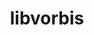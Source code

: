 ---
title: "libvorbis"
layout: cache
categories: [package, develop]
meta: {"compilers": ["apple-clang@16.0.0", "gcc@13.2.0"], "num_specs": 6, "num_specs_by_stack": {"ml-darwin-aarch64-mps": 2, "ml-linux-aarch64-cpu": 2, "ml-linux-aarch64-cuda": 2, "ml-linux-x86_64-cpu": 2, "ml-linux-x86_64-cuda": 2, "root": 6}, "oss": ["sequoia", "ubuntu24.04"], "platforms": ["darwin", "linux"], "stacks": ["ml-darwin-aarch64-mps", "ml-linux-aarch64-cpu", "ml-linux-aarch64-cuda", "ml-linux-x86_64-cpu", "ml-linux-x86_64-cuda", "root"], "targets": ["aarch64", "x86_64_v3"], "versions": ["1.3.7"]}
spec_details: [{"compiler": "apple-clang@16.0.0", "hash": "lgchsrlcqsut74njuttdrr4bchecjo47", "os": "sequoia", "platform": "darwin", "size": "-", "stacks": ["ml-darwin-aarch64-mps", "root"], "target": "aarch64", "variants": ["build_system=autotools"], "versions": ["1.3.7"]}, {"compiler": "gcc@13.2.0", "hash": "nxbnwb3gty735jljjrta35ldq7svzuzp", "os": "ubuntu24.04", "platform": "linux", "size": "-", "stacks": ["ml-linux-aarch64-cpu", "ml-linux-aarch64-cuda", "root"], "target": "aarch64", "variants": ["build_system=autotools"], "versions": ["1.3.7"]}, {"compiler": "gcc@13.2.0", "hash": "qtuxzaduizj33ullxmi573dpl2ltdvsn", "os": "ubuntu24.04", "platform": "linux", "size": "-", "stacks": ["ml-linux-aarch64-cpu", "ml-linux-aarch64-cuda", "root"], "target": "aarch64", "variants": ["build_system=autotools"], "versions": ["1.3.7"]}, {"compiler": "apple-clang@16.0.0", "hash": "rfnu5mz4qer56jb6nuznuj73jgdtwccx", "os": "sequoia", "platform": "darwin", "size": "-", "stacks": ["ml-darwin-aarch64-mps", "root"], "target": "aarch64", "variants": ["build_system=autotools"], "versions": ["1.3.7"]}, {"compiler": "gcc@13.2.0", "hash": "sf5ekykpxpdw74hi2snskqirdi6v6nxy", "os": "ubuntu24.04", "platform": "linux", "size": "-", "stacks": ["ml-linux-x86_64-cpu", "ml-linux-x86_64-cuda", "root"], "target": "x86_64_v3", "variants": ["build_system=autotools"], "versions": ["1.3.7"]}, {"compiler": "gcc@13.2.0", "hash": "sm5oegy5lqyjhv2t4x3zgnqie3k6ogxo", "os": "ubuntu24.04", "platform": "linux", "size": "-", "stacks": ["ml-linux-x86_64-cpu", "ml-linux-x86_64-cuda", "root"], "target": "x86_64_v3", "variants": ["build_system=autotools"], "versions": ["1.3.7"]}]
---